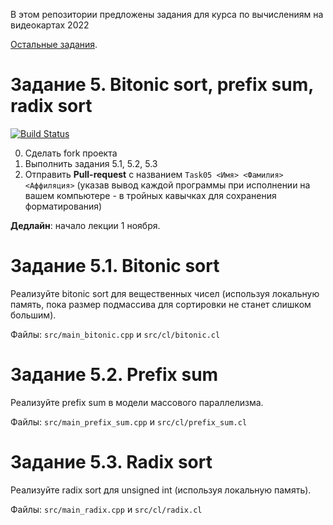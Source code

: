 В этом репозитории предложены задания для курса по вычислениям на видеокартах 2022

[Остальные задания](https://github.com/GPGPUCourse/GPGPUTasks2022/).

# Задание 5. Bitonic sort, prefix sum, radix sort

[![Build Status](https://github.com/GPGPUCourse/GPGPUTasks2022/actions/workflows/cmake.yml/badge.svg?branch=task05&event=push)](https://github.com/GPGPUCourse/GPGPUTasks2022/actions/workflows/cmake.yml)

0. Сделать fork проекта
1. Выполнить задания 5.1, 5.2, 5.3
2. Отправить **Pull-request** с названием ```Task05 <Имя> <Фамилия> <Аффиляция>``` (указав вывод каждой программы при исполнении на вашем компьютере - в тройных кавычках для сохранения форматирования)

**Дедлайн**: начало лекции 1 ноября.

Задание 5.1. Bitonic sort
=========

Реализуйте bitonic sort для вещественных чисел (используя локальную память, пока размер подмассива для сортировки не станет слишком большим).

Файлы: ```src/main_bitonic.cpp``` и ```src/cl/bitonic.cl```

Задание 5.2. Prefix sum
=========

Реализуйте prefix sum в модели массового параллелизма.

Файлы: ```src/main_prefix_sum.cpp``` и ```src/cl/prefix_sum.cl```

Задание 5.3. Radix sort
=========

Реализуйте radix sort для unsigned int (используя локальную память).

Файлы: ```src/main_radix.cpp``` и ```src/cl/radix.cl```
